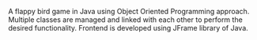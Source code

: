A flappy bird game in Java using Object Oriented Programming approach. Multiple classes are managed and linked with each other to perform the desired functionality. Frontend is developed using JFrame library of Java.
